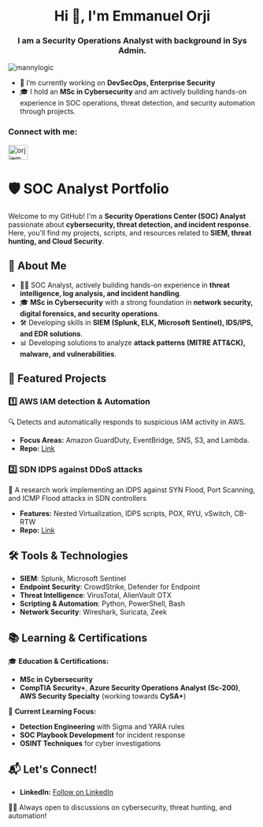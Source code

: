 <h1 align="center">Hi 👋, I'm Emmanuel Orji</h1>
<h3 align="center">I am a Security Operations Analyst with background in Sys Admin.</h3>

<p align="left"> <img src="https://komarev.com/ghpvc/?username=mannylogic&label=Profile%20views&color=0e75b6&style=flat" alt="mannylogic" /> </p>

- 🔭 I’m currently working on **DevSecOps, Enterprise Security**
- 🎓 I hold an **MSc in Cybersecurity** and am actively building hands-on experience in SOC operations, threat detection, and security automation through projects.

<h3 align="left">Connect with me:</h3>
<p align="left">
<a href="https://linkedin.com/in/orjiemmanuelchijindu" target="blank"><img align="center" src="https://raw.githubusercontent.com/rahuldkjain/github-profile-readme-generator/master/src/images/icons/Social/linked-in-alt.svg" alt="orjiemmanuelchijindu" height="30" width="40" /></a>
</p>


# 🛡️ SOC Analyst Portfolio

Welcome to my GitHub! I'm a **Security Operations Center (SOC) Analyst** passionate about **cybersecurity, threat detection, and incident response**. Here, you'll find my projects, scripts, and resources related to **SIEM, threat hunting, and Cloud Security**. 

## 📌 About Me
- 👨‍💻 SOC Analyst, actively building hands-on experience in **threat intelligence, log analysis, and incident handling**.
- 🎓 **MSc in Cybersecurity** with a strong foundation in **network security, digital forensics, and security operations**.
- 🛠 Developing skills in **SIEM (Splunk, ELK, Microsoft Sentinel), IDS/IPS, and EDR solutions**.
- 📊 Developing solutions to analyze **attack patterns (MITRE ATT&CK), malware, and vulnerabilities**.

## 📂 Featured Projects

### 1️⃣ **AWS IAM detection & Automation**
🔍 Detects and automatically responds to suspicious IAM activity in AWS.
- **Focus Areas:** Amazon GuardDuty, EventBridge, SNS, S3, and Lambda.
- **Repo:** [Link](https://github.com/mannylogic/awsiam)

### 2️⃣ **SDN IDPS against DDoS attacks**
🦠 A research work implementing an IDPS against SYN Flood, Port Scanning, and ICMP Flood attacks in SDN controllers
- **Features:** Nested Virtualization, IDPS scripts, POX, RYU, vSwitch, CB-RTW
- **Repo:** [Link](https://github.com/mannylogic/SDN_IDPS)


## 🛠️ Tools & Technologies
- **SIEM**: Splunk, Microsoft Sentinel
- **Endpoint Security**: CrowdStrike, Defender for Endpoint
- **Threat Intelligence**: VirusTotal, AlienVault OTX
- **Scripting & Automation**: Python, PowerShell, Bash
- **Network Security**: Wireshark, Suricata, Zeek

## 📚 Learning & Certifications
🎓 **Education & Certifications:** 
- **MSc in Cybersecurity**
- **CompTIA Security+**, **Azure Security Operations Analyst (Sc-200)**, **AWS Security Specialty** (working towards **CySA+**)

📖 **Current Learning Focus:**
- **Detection Engineering** with Sigma and YARA rules
- **SOC Playbook Development** for incident response
- **OSINT Techniques** for cyber investigations

## 📬 Let's Connect!
- **LinkedIn:** [Follow on LinkedIn](https://www.linkedin.com/in/orjiemmanuelchijindu)


👨‍💻 Always open to discussions on cybersecurity, threat hunting, and automation!
